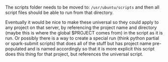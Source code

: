 The scripts folder needs to be moved to:
`/usr/ubuntu/scripts`
and then all script files should be able to run from that directory.

Eventually it would be nice to make these universal so they could apply to any project on that server, by referencing the project name and directory (maybe this is where the global $PROJECT comes from) in the script as it is run.
Or possibly there is a way to create a special run (think python partial or spark-submit scripts) that does all of the stuff but has project name pre-populated and is named accordingly so that it is more explicit this script does this thing for that project, but references the universal script.

